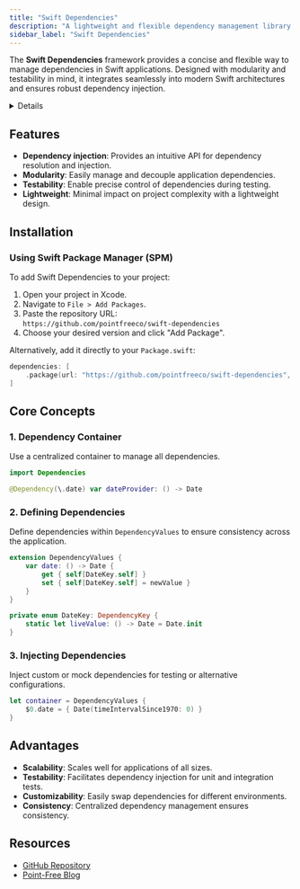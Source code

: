 ```yaml
---
title: "Swift Dependencies"
description: "A lightweight and flexible dependency management library for Swift applications."
sidebar_label: "Swift Dependencies"
---
```


The **Swift Dependencies** framework provides a concise and flexible way to manage dependencies in Swift applications. Designed with modularity and testability in mind, it integrates seamlessly into modern Swift architectures and ensures robust dependency injection.

<details>

**Repository URL:** [Swift Dependencies on GitHub](https://github.com/pointfreeco/swift-dependencies)

**Documentation:** [Official Documentation](https://swiftpackageindex.com/pointfreeco/swift-dependencies/main/documentation/dependencies)

**Authors:** Point-Free

**Tags:**  
`dependency-management`, `injection`, `modularity`, `Swift`, `architecture`

</details>

## Features
- **Dependency injection**: Provides an intuitive API for dependency resolution and injection.
- **Modularity**: Easily manage and decouple application dependencies.
- **Testability**: Enable precise control of dependencies during testing.
- **Lightweight**: Minimal impact on project complexity with a lightweight design.

## Installation

### Using Swift Package Manager (SPM)

To add Swift Dependencies to your project:

1. Open your project in Xcode.
2. Navigate to `File > Add Packages`.
3. Paste the repository URL:  
   `https://github.com/pointfreeco/swift-dependencies`
4. Choose your desired version and click "Add Package".

Alternatively, add it directly to your `Package.swift`:

```swift
dependencies: [
    .package(url: "https://github.com/pointfreeco/swift-dependencies", from: "0.1.0")
]
```

## Core Concepts

### 1. **Dependency Container**
Use a centralized container to manage all dependencies.

```swift
import Dependencies

@Dependency(\.date) var dateProvider: () -> Date
```

### 2. **Defining Dependencies**
Define dependencies within `DependencyValues` to ensure consistency across the application.

```swift
extension DependencyValues {
    var date: () -> Date {
        get { self[DateKey.self] }
        set { self[DateKey.self] = newValue }
    }
}

private enum DateKey: DependencyKey {
    static let liveValue: () -> Date = Date.init
}
```

### 3. **Injecting Dependencies**
Inject custom or mock dependencies for testing or alternative configurations.

```swift
let container = DependencyValues {
    $0.date = { Date(timeIntervalSince1970: 0) }
}
```

## Advantages
- **Scalability**: Scales well for applications of all sizes.
- **Testability**: Facilitates dependency injection for unit and integration tests.
- **Customizability**: Easily swap dependencies for different environments.
- **Consistency**: Centralized dependency management ensures consistency.

## Resources
- [GitHub Repository](https://github.com/pointfreeco/swift-dependencies)
- [Point-Free Blog](https://www.pointfree.co)

<LinkCard title="Explore Swift Dependencies" href="https://github.com/pointfreeco/swift-dependencies" />
